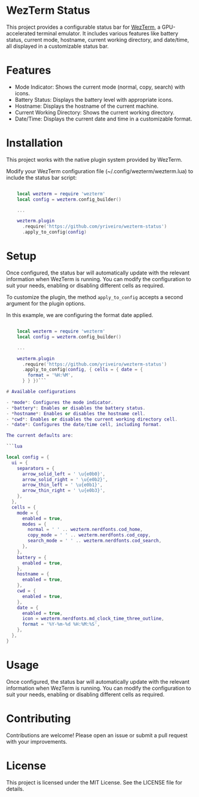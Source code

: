 # WezTerm Status

This project provides a configurable status bar for [WezTerm](https://wezfurlong.org/wezterm/index.html),
a GPU-accelerated terminal emulator. It includes various features like battery
status, current mode, hostname, current working directory, and date/time, all
displayed in a customizable status bar.

# Features

- Mode Indicator: Shows the current mode (normal, copy, search) with icons.
- Battery Status: Displays the battery level with appropriate icons.
- Hostname: Displays the hostname of the current machine.
- Current Working Directory: Shows the current working directory.
- Date/Time: Displays the current date and time in a customizable format.

# Installation

This project works with the native plugin system provided by WezTerm.

Modify your WezTerm configuration file (~/.config/wezterm/wezterm.lua) to include
the status bar script:

```lua

    local wezterm = require 'wezterm'
    local config = wezterm.config_builder()

    ...

    wezterm.plugin
      .require('https://github.com/yriveiro/wezterm-status')
      .apply_to_config(config)
```

# Setup

Once configured, the status bar will automatically update with the relevant
information when WezTerm is running. You can modify the configuration to
suit your needs, enabling or disabling different cells as required.

To customize the plugin, the method `apply_to_config` accepts a second argument
for the plugin options.

In this example, we are configuring the format date applied.

```lua

    local wezterm = require 'wezterm'
    local config = wezterm.config_builder()

    ...

    wezterm.plugin
      .require('https://github.com/yriveiro/wezterm-status')
      .apply_to_config(config, { cells = { date = {
        format = '%H:%M',
      } } })```

# Available configurations

- *mode*: Configures the mode indicator.
- *battery*: Enables or disables the battery status.
- *hostname*: Enables or disables the hostname cell.
- *cwd*: Enables or disables the current working directory cell.
- *date*: Configures the date/time cell, including format.

The current defaults are:

```lua

local config = {
  ui = {
    separators = {
      arrow_solid_left = ' \u{e0b0}',
      arrow_solid_right = ' \u{e0b2}',
      arrow_thin_left = ' \u{e0b1}',
      arrow_thin_right = ' \u{e0b3}',
    },
  },
  cells = {
    mode = {
      enabled = true,
      modes = {
        normal = ' ' .. wezterm.nerdfonts.cod_home,
        copy_mode = ' ' .. wezterm.nerdfonts.cod_copy,
        search_mode = ' ' .. wezterm.nerdfonts.cod_search,
      },
    },
    battery = {
      enabled = true,
    },
    hostname = {
      enabled = true,
    },
    cwd = {
      enabled = true,
    },
    date = {
      enabled = true,
      icon = wezterm.nerdfonts.md_clock_time_three_outline,
      format = '%Y-%m-%d %H:%M:%S',
    },
  },
}
```

# Usage

Once configured, the status bar will automatically update with the relevant
information when WezTerm is running. You can modify the configuration to
suit your needs, enabling or disabling different cells as required.

# Contributing

Contributions are welcome! Please open an issue or submit a pull request with your improvements.

# License

This project is licensed under the MIT License. See the LICENSE file for details.
